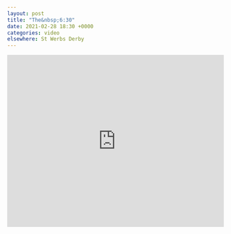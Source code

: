 ```yaml
---
layout: post
title: "The&nbsp;6:30"
date: 2021-02-28 18:30 +0000
categories: video
elsewhere: St Werbs Derby
---
```


<iframe width="100%" height="400" src="https://www.youtube.com/embed/SUWIxy0XCP0" frameborder="0" allow="accelerometer; autoplay; clipboard-write; encrypted-media; gyroscope; picture-in-picture" allowfullscreen></iframe>